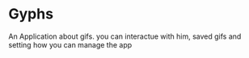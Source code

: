 # Gyphs
An Application about gifs. you can interactue with him, saved gifs and setting how you can manage the app
